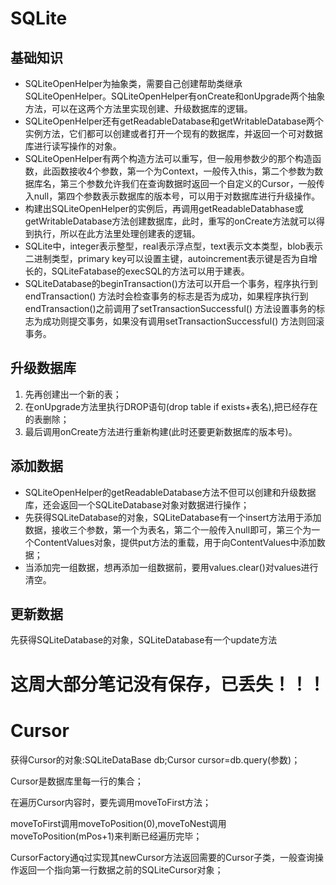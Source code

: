 # SQLite

## 基础知识

- SQLiteOpenHelper为抽象类，需要自己创建帮助类继承SQLiteOpenHelper。SQLiteOpenHelper有onCreate和onUpgrade两个抽象方法，可以在这两个方法里实现创建、升级数据库的逻辑。
- SQLiteOpenHelper还有getReadableDatabase和getWritableDatabase两个实例方法，它们都可以创建或者打开一个现有的数据库，并返回一个可对数据库进行读写操作的对象。
- SQLiteOpenHelper有两个构造方法可以重写，但一般用参数少的那个构造函数，此函数接收4个参数，第一个为Context，一般传入this，第二个参数为数据库名，第三个参数允许我们在查询数据时返回一个自定义的Cursor，一般传入null，第四个参数表示数据库的版本号，可以用于对数据库进行升级操作。
- 构建出SQLiteOpenHelper的实例后，再调用getReadableDatabhase或getWritableDatabase方法创建数据库，此时，重写的onCreate方法就可以得到执行，所以在此方法里处理创建表的逻辑。
- SQLite中，integer表示整型，real表示浮点型，text表示文本类型，blob表示二进制类型，primary key可以设置主键，autoincrement表示键是否为自增长的，SQLiteFatabase的execSQL的方法可以用于建表。
-  SQLiteDatabase的beginTransaction()方法可以开启一个事务，程序执行到endTransaction() 方法时会检查事务的标志是否为成功，如果程序执行到endTransaction()之前调用了setTransactionSuccessful() 方法设置事务的标志为成功则提交事务，如果没有调用setTransactionSuccessful() 方法则回滚事务。 

## 升级数据库

1. 先再创建出一个新的表；
2. 在onUpgrade方法里执行DROP语句(drop table if exists+表名),把已经存在的表删除；
3. 最后调用onCreate方法进行重新构建(此时还要更新数据库的版本号)。

## 添加数据

- SQLiteOpenHelper的getReadableDatabase方法不但可以创建和升级数据库，还会返回一个SQLiteDatabase对象对数据进行操作；
- 先获得SQLiteDatabase的对象，SQLiteDatabase有一个insert方法用于添加数据，接收三个参数，第一个为表名，第二个一般传入null即可，第三个为一个ContentValues对象，提供put方法的重载，用于向ContentValues中添加数据；
- 当添加完一组数据，想再添加一组数据前，要用values.clear()对values进行清空。

## 更新数据

先获得SQLiteDatabase的对象，SQLiteDatabase有一个update方法

# 这周大部分笔记没有保存，已丢失！！！

# Cursor

获得Cursor的对象:SQLiteDataBase db;Cursor cursor=db.query(参数)；

Cursor是数据库里每一行的集合；

在遍历Cursor内容时，要先调用moveToFirst方法；

moveToFirst调用moveToPosition(0),moveToNest调用moveToPosition(mPos+1)来判断已经遍历完毕；

CursorFactory通q过实现其newCursor方法返回需要的Cursor子类，一般查询操作返回一个指向第一行数据之前的SQLiteCursor对象；